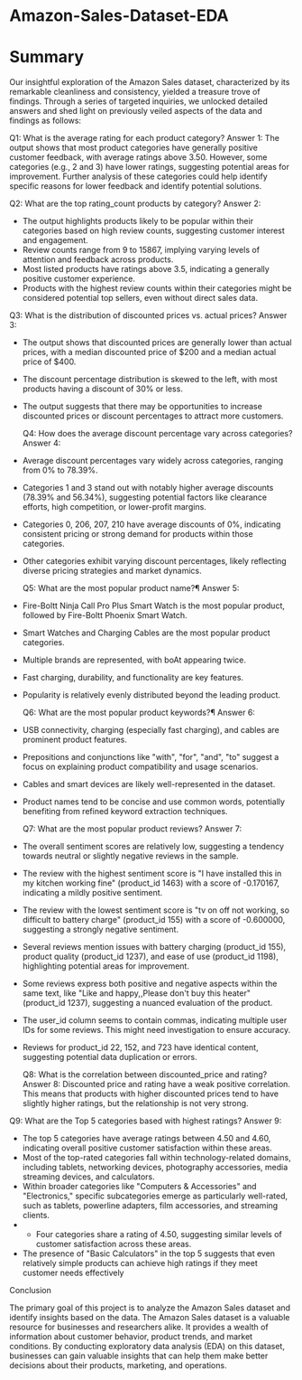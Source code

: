 # Amazon-Sales-Dataset-EDA

# Summary
Our insightful exploration of the Amazon Sales dataset, characterized by its remarkable cleanliness and consistency, yielded a treasure trove of findings. Through a series of targeted inquiries, we unlocked detailed answers and shed light on previously veiled aspects of the data and findings as follows:

Q1: What is the average rating for each product category?
Answer 1:
The output shows that most product categories have generally positive customer feedback, with average ratings above 3.50. However, some categories (e.g., 2 and 3) have lower ratings, suggesting potential areas for improvement. Further analysis of these categories could help identify specific reasons for lower feedback and identify potential solutions.

Q2: What are the top rating_count products by category?
Answer 2:
- The output highlights products likely to be popular within their categories based on high review counts, suggesting customer interest and engagement.
- Review counts range from 9 to 15867, implying varying levels of attention and feedback across products.
- Most listed products have ratings above 3.5, indicating a generally positive customer experience.
- Products with the highest review counts within their categories might be considered potential top sellers, even without direct sales data.

 Q3: What is the distribution of discounted prices vs. actual prices?
Answer 3:
- The output shows that discounted prices are generally lower than actual prices, with a median discounted price of $200 and a median actual price of $400.
- The discount percentage distribution is skewed to the left, with most products having a discount of 30% or less.
- The output suggests that there may be opportunities to increase discounted prices or discount percentages to attract more customers.

  Q4: How does the average discount percentage vary across categories?
Answer 4:
- Average discount percentages vary widely across categories, ranging from 0% to 78.39%.
- Categories 1 and 3 stand out with notably higher average discounts (78.39% and 56.34%), suggesting potential factors like clearance efforts, high competition, or lower-profit margins.
- Categories 0, 206, 207, 210 have average discounts of 0%, indicating consistent pricing or strong demand for products within those categories.
- Other categories exhibit varying discount percentages, likely reflecting diverse pricing strategies and market dynamics.

  Q5: What are the most popular product name?¶
Answer 5:
- Fire-Boltt Ninja Call Pro Plus Smart Watch is the most popular product, followed by Fire-Boltt Phoenix Smart Watch.
- Smart Watches and Charging Cables are the most popular product categories.
- Multiple brands are represented, with boAt appearing twice.
- Fast charging, durability, and functionality are key features.
- Popularity is relatively evenly distributed beyond the leading product.

  Q6: What are the most popular product keywords?¶
Answer 6:
- USB connectivity, charging (especially fast charging), and cables are prominent product features.
- Prepositions and conjunctions like "with", "for", "and", "to" suggest a focus on explaining product compatibility and usage scenarios.
- Cables and smart devices are likely well-represented in the dataset.
- Product names tend to be concise and use common words, potentially benefiting from refined keyword extraction techniques.

  Q7: What are the most popular product reviews?
Answer 7:
- The overall sentiment scores are relatively low, suggesting a tendency towards neutral or slightly negative reviews in the sample.
- The review with the highest sentiment score is "I have installed this in my kitchen working fine" (product_id 1463) with a score of -0.170167, indicating a mildly positive sentiment.
- The review with the lowest sentiment score is "tv on off not working, so difficult to battery charge" (product_id 155) with a score of -0.600000, suggesting a strongly negative sentiment.
- Several reviews mention issues with battery charging (product_id 155), product quality (product_id 1237), and ease of use (product_id 1198), highlighting potential areas for improvement.
- Some reviews express both positive and negative aspects within the same text, like "Like and happy,,Please don't buy this heater" (product_id 1237), suggesting a nuanced evaluation of the product.
- The user_id column seems to contain commas, indicating multiple user IDs for some reviews. This might need investigation to ensure accuracy.
- Reviews for product_id 22, 152, and 723 have identical content, suggesting potential data duplication or errors.

  Q8: What is the correlation between discounted_price and rating?
Answer 8:
Discounted price and rating have a weak positive correlation. This means that products with higher discounted prices tend to have slightly higher ratings, but the relationship is not very strong.


Q9: What are the Top 5 categories based with highest ratings?
Answer 9:
- The top 5 categories have average ratings between 4.50 and 4.60, indicating overall positive customer satisfaction within these areas.
- Most of the top-rated categories fall within technology-related domains, including tablets, networking devices, photography accessories, media streaming devices, and calculators.
- Within broader categories like "Computers & Accessories" and "Electronics," specific subcategories emerge as particularly well-rated, such as tablets, powerline adapters, film accessories, and streaming clients.
- - Four categories share a rating of 4.50, suggesting similar levels of customer satisfaction across these areas.
- The presence of "Basic Calculators" in the top 5 suggests that even relatively simple products can achieve high ratings if they meet customer needs effectively

Conclusion


The primary goal of this project is to analyze the Amazon Sales dataset and identify insights based on the data. The Amazon Sales dataset is a valuable resource for businesses and researchers alike. It provides a wealth of information about customer behavior, product trends, and market conditions. By conducting exploratory data analysis (EDA) on this dataset, businesses can gain valuable insights that can help them make better decisions about their products, marketing, and operations.
